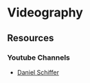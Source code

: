 # Videography

## Resources

### Youtube Channels
- [Daniel Schiffer](https://www.youtube.com/channel/UCwjZLzqHYImv4oCJQcZ8Hig)